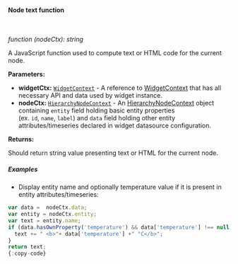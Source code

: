 #### Node text function

<div class="divider"></div>
<br/>

*function (nodeCtx): string*

A JavaScript function used to compute text or HTML code for the current node.

**Parameters:**

<ul>
  <li><b>widgetCtx:</b> <code><a href="https://github.com/winstarcloud/winstarcloud/blob/5bb6403407aa4898084832d6698aa9ea6d484889/ui-ngx/src/app/modules/home/models/widget-component.models.ts#L107" target="_blank">WidgetContext</a></code> - A reference to <a href="https://github.com/winstarcloud/winstarcloud/blob/5bb6403407aa4898084832d6698aa9ea6d484889/ui-ngx/src/app/modules/home/models/widget-component.models.ts#L107" target="_blank">WidgetContext</a> that has all necessary API 
     and data used by widget instance.
  </li>
  <li><b>nodeCtx:</b> <code><a href="https://github.com/winstarcloud/winstarcloud/blob/e264f7b8ddff05bda85c4833bf497f47f447496e/ui-ngx/src/app/modules/home/components/widget/lib/entities-hierarchy-widget.models.ts#L35" target="_blank">HierarchyNodeContext</a></code> - An 
            <a href="https://github.com/winstarcloud/winstarcloud/blob/e264f7b8ddff05bda85c4833bf497f47f447496e/ui-ngx/src/app/modules/home/components/widget/lib/entities-hierarchy-widget.models.ts#L35" target="_blank">HierarchyNodeContext</a> object
            containing <code>entity</code> field holding basic entity properties <br> (ex. <code>id</code>, <code>name</code>, <code>label</code>) and <code>data</code> field holding other entity attributes/timeseries declared in widget datasource configuration.
   </li>
</ul>

**Returns:**

Should return string value presenting text or HTML for the current node.

<div class="divider"></div>

##### Examples

* Display entity name and optionally temperature value if it is present in entity attributes/timeseries:

```javascript
var data =  nodeCtx.data;
var entity = nodeCtx.entity;
var text = entity.name;
if (data.hasOwnProperty('temperature') && data['temperature'] !== null) {
  text += " <b>"+ data['temperature'] +" °C</b>";
}
return text;
{:copy-code}
```

<br>
<br>

